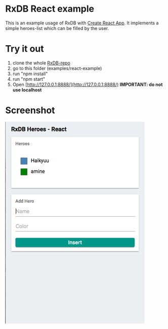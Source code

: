 # RxDB React example
This is an example usage of RxDB with [Create React App](https://github.com/facebookincubator/create-react-app). It implements a simple heroes-list which can be filled by the user.

# Try it out
1. clone the whole [RxDB-repo](https://github.com/pubkey/rxdb)
2. go to this folder (examples/react-example)
3. run "npm install"
4. run "npm start"
5. Open [http://127.0.0.1:8888/](http://127.0.0.1:8888/) **IMPORTANT: do not use localhost**


# Screenshot

![Screenshot](docfiles/screenshot.png?raw=true)
